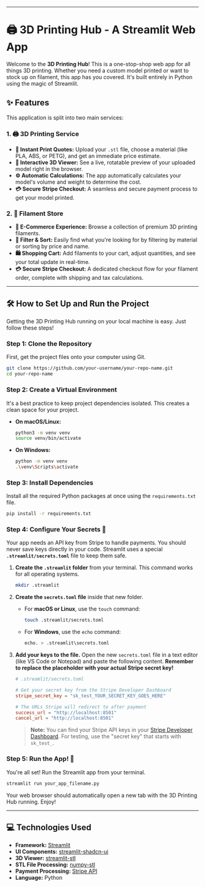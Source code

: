 
-----

# 🖨️ 3D Printing Hub - A Streamlit Web App

Welcome to the **3D Printing Hub**\! This is a one-stop-shop web app for all things 3D printing. Whether you need a custom model printed or want to stock up on filament, this app has you covered. It's built entirely in Python using the magic of Streamlit.

## ✨ Features

This application is split into two main services:

### 1\. 🖨️ 3D Printing Service

  * **🚀 Instant Print Quotes:** Upload your `.stl` file, choose a material (like PLA, ABS, or PETG), and get an immediate price estimate.
  * **🧊 Interactive 3D Viewer:** See a live, rotatable preview of your uploaded model right in the browser.
  * **⚙️ Automatic Calculations:** The app automatically calculates your model's volume and weight to determine the cost.
  * **💳 Secure Stripe Checkout:** A seamless and secure payment process to get your model printed.

### 2\. 🧵 Filament Store

  * **🛒 E-Commerce Experience:** Browse a collection of premium 3D printing filaments.
  * **🔎 Filter & Sort:** Easily find what you're looking for by filtering by material or sorting by price and name.
  * **🛍️ Shopping Cart:** Add filaments to your cart, adjust quantities, and see your total update in real-time.
  * **💳 Secure Stripe Checkout:** A dedicated checkout flow for your filament order, complete with shipping and tax calculations.

-----

## 🛠️ How to Set Up and Run the Project

Getting the 3D Printing Hub running on your local machine is easy. Just follow these steps\!

### Step 1: Clone the Repository

First, get the project files onto your computer using Git.

```bash
git clone https://github.com/your-username/your-repo-name.git
cd your-repo-name
```

### Step 2: Create a Virtual Environment

It's a best practice to keep project dependencies isolated. This creates a clean space for your project.

  * **On macOS/Linux:**

    ```bash
    python3 -m venv venv
    source venv/bin/activate
    ```

  * **On Windows:**

    ```bash
    python -m venv venv
    .\venv\Scripts\activate
    ```

### Step 3: Install Dependencies

Install all the required Python packages at once using the `requirements.txt` file.

```bash
pip install -r requirements.txt
```

### Step 4: Configure Your Secrets 🤫

Your app needs an API key from Stripe to handle payments. You should never save keys directly in your code. Streamlit uses a special **`.streamlit/secrets.toml`** file to keep them safe.

1.  **Create the `.streamlit` folder** from your terminal. This command works for all operating systems.

    ```bash
    mkdir .streamlit
    ```

2.  **Create the `secrets.toml` file** inside that new folder.

      * For **macOS or Linux**, use the `touch` command:
        ```bash
        touch .streamlit/secrets.toml
        ```
      * For **Windows**, use the `echo` command:
        ```bash
        echo. > .streamlit\secrets.toml
        ```

3.  **Add your keys to the file.** Open the new `secrets.toml` file in a text editor (like VS Code or Notepad) and paste the following content. **Remember to replace the placeholder with your actual Stripe secret key\!**

    ```toml
    # .streamlit/secrets.toml

    # Get your secret key from the Stripe Developer Dashboard
    stripe_secret_key = "sk_test_YOUR_SECRET_KEY_GOES_HERE"

    # The URLs Stripe will redirect to after payment
    success_url = "http://localhost:8501"
    cancel_url = "http://localhost:8501"
    ```

    > **Note:** You can find your Stripe API keys in your [Stripe Developer Dashboard](https://dashboard.stripe.com/test/apikeys). For testing, use the "secret key" that starts with `sk_test_`.

### Step 5: Run the App\! 🚀

You're all set\! Run the Streamlit app from your terminal.

```bash
streamlit run your_app_filename.py
```

Your web browser should automatically open a new tab with the 3D Printing Hub running. Enjoy\!

-----

## 💻 Technologies Used

  * **Framework:** [Streamlit](https://streamlit.io/)
  * **UI Components:** [streamlit-shadcn-ui](https://www.google.com/search?q=https://github.com/Observed-Observer/streamlit-shadcn-ui)
  * **3D Viewer:** [streamlit-stl](https://www.google.com/search?q=https://github.com/ko-build/streamlit-stl)
  * **STL File Processing:** [numpy-stl](https://github.com/WoLpH/numpy-stl)
  * **Payment Processing:** [Stripe API](https://stripe.com/)
  * **Language:** Python
